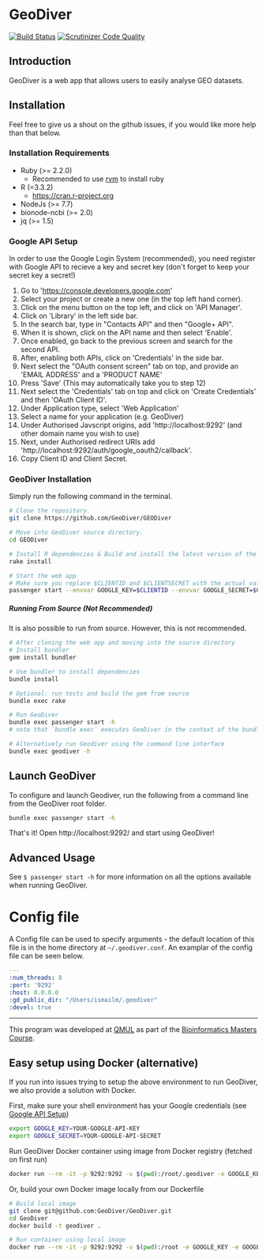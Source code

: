 # GeoDiver

[![Build Status](https://travis-ci.org/GeoDiver/GeoDiver.svg?branch=master)](https://travis-ci.org/GeoDiver/GeoDiver)
[![Scrutinizer Code Quality](https://scrutinizer-ci.com/g/GeoDiver/GEODiver/badges/quality-score.png?b=master)](https://scrutinizer-ci.com/g/GeoDiver/GEODiver/?branch=master)




## Introduction

GeoDiver is a web app that allows users to easily analyse GEO datasets.







## Installation
Feel free to give us a shout on the github issues, if you would like more help than that below.

### Installation Requirements
* Ruby (>= 2.2.0)
  * Recommended to use [rvm](https://rvm.io/rvm/install) to install ruby
* R (=3.3.2)
  * https://cran.r-project.org
* NodeJs (>= 7.7)
* bionode-ncbi (>= 2.0)
* jq (>= 1.5)

### Google API Setup
In order to use the Google Login System (recommended), you need register with Google API to recieve a key and secret key (don't forget to keep your secret key a secret!)

1. Go to 'https://console.developers.google.com'
2. Select your project or create a new one (in the top left hand corner).
3. Click on the menu button on the top left, and click on 'API Manager'.
4. Click on 'Library' in the left side bar.
5. In the search bar, type in "Contacts API" and then "Google+ API".
6. When it is shown, click on the API name and then select 'Enable'.
7. Once enabled, go back to the previous screen and search for the second API.
8. After, enabling both APIs, click on 'Credentials' in the side bar.
9. Next select the "OAuth consent screen" tab on top, and provide an 'EMAIL ADDRESS' and a 'PRODUCT NAME'
10. Press 'Save' (This may automatically take you to step 12)
11. Next select the 'Credentials' tab on top and click on 'Create Credentials' and then 'OAuth Client ID'.
12. Under Application type, select 'Web Application'
13. Select a name for your application (e.g. GeoDiver)
14. Under Authorised Javscript origins, add 'http://localhost:9292' (and other domain name you wish to use)
15. Next, under Authorised redirect URIs add 'http://localhost:9292/auth/google_oauth2/callback'.
16. Copy Client ID and Client Secret.

### GeoDiver Installation
Simply run the following command in the terminal.

```bash
# Clone the repository.
git clone https://github.com/GeoDiver/GEODiver

# Move into GeoDiver source directory.
cd GEODiver

# Install R dependencies & Build and install the latest version of the webapp.
rake install 

# Start the web app
# Make sure you replace $CLIENTID and $CLIENTSECRET with the actual values that you copied above.
passenger start --envvar GOOGLE_KEY=$CLIENTID --envvar GOOGLE_SECRET=$CLIENTSECRET -p 9292 -e production --sticky-sessions -d
```

##### Running From Source (Not Recommended)
It is also possible to run from source. However, this is not recommended.

```bash
# After cloning the web app and moving into the source directory 
# Install bundler
gem install bundler

# Use bundler to install dependencies
bundle install

# Optional: run tests and build the gem from source
bundle exec rake

# Run GeoDiver
bundle exec passenger start -h
# note that `bundle exec` executes GeoDiver in the context of the bundle

# Alternatively run Geodiver using the command line interface
bundle exec geodiver -h
```




## Launch GeoDiver

To configure and launch Geodiver, run the following from a command line from the GeoDiver root folder.

```bash
bundle exec passenger start -h

```
That's it! Open http://localhost:9292/ and start using GeoDiver!






## Advanced Usage

See `$ passenger start -h` for more information on all the options available when running GeoDiver.

# Config file
A Config file can be used to specify arguments - the default location of this file is in the home directory at `~/.geodiver.conf`. An examplar of the config file can be seen below.


```yaml
---
:num_threads: 8
:port: '9292'
:host: 0.0.0.0
:gd_public_dir: "/Users/ismailm/.geodiver"
:devel: true
```


<hr>

This program was developed at [QMUL](http://sbcs.qmul.ac.uk) as part of the [Bioinformatics Masters Course](http://www.qmul.ac.uk/postgraduate/taught/coursefinder/courses/121410.html).

## Easy setup using Docker (alternative)

If you run into issues trying to setup the above environment to run GeoDiver, we also provide a solution with Docker.

First, make sure your shell environment has your Google credentials (see [Google API Setup](#google-api-setup))

```bash
export GOOGLE_KEY=YOUR-GOOGLE-API-KEY
export GOOGLE_SECRET=YOUR-GOOGLE-API-SECRET
```

Run GeoDiver Docker container using image from Docker registry (fetched on first run)

```bash
docker run --rm -it -p 9292:9292 -v $(pwd):/root/.geodiver -e GOOGLE_KEY -e GOOGLE_SECRET geodiver/geodiver
```

Or, build your own Docker image locally from our Dockerfile

```bash
# Build local image
git clone git@github.com:GeoDiver/GeoDiver.git
cd GeoDiver
docker build -t geodiver .

# Run container using local image
docker run --rm -it -p 9292:9292 -v $(pwd):/root -e GOOGLE_KEY -e GOOGLE_SECRET geodiver
```